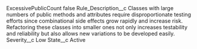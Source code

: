 <?xml version="1.0" encoding="UTF-8"?>
<CustomMetadata xmlns="http://soap.sforce.com/2006/04/metadata" xmlns:xsi="http://www.w3.org/2001/XMLSchema-instance" xmlns:xsd="http://www.w3.org/2001/XMLSchema">
    <label>ExcessivePublicCount</label>
    <protected>false</protected>
    <values>
        <field>Rule_Description__c</field>
        <value xsi:type="xsd:string">Classes with large numbers of public methods and attributes require disproportionate testing efforts since combinational side effects grow rapidly and increase risk. Refactoring these classes into smaller ones not only increases testability and reliability but also allows new variations to be developed easily.</value>
    </values>
    <values>
        <field>Severity__c</field>
        <value xsi:type="xsd:string">Low</value>
    </values>
    <values>
        <field>State__c</field>
        <value xsi:type="xsd:string">Active</value>
    </values>
</CustomMetadata>
